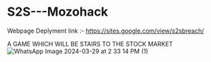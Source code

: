 # S2S---Mozohack

Webpage Deplyment link :- https://sites.google.com/view/s2sbreach/


A GAME WHICH WILL BE STAIRS TO THE STOCK MARKET
![WhatsApp Image 2024-03-29 at 2 33 14 PM (1)](https://github.com/Saurabh5240/S2S---Mozohack/assets/117516567/32bc3926-83ee-489d-8abd-e3108179386a)

